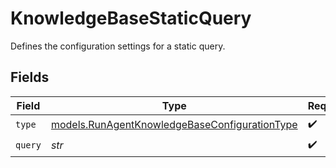 # KnowledgeBaseStaticQuery

Defines the configuration settings for a static query.


## Fields

| Field                                                                                                | Type                                                                                                 | Required                                                                                             | Description                                                                                          |
| ---------------------------------------------------------------------------------------------------- | ---------------------------------------------------------------------------------------------------- | ---------------------------------------------------------------------------------------------------- | ---------------------------------------------------------------------------------------------------- |
| `type`                                                                                               | [models.RunAgentKnowledgeBaseConfigurationType](../models/runagentknowledgebaseconfigurationtype.md) | :heavy_check_mark:                                                                                   | N/A                                                                                                  |
| `query`                                                                                              | *str*                                                                                                | :heavy_check_mark:                                                                                   | N/A                                                                                                  |